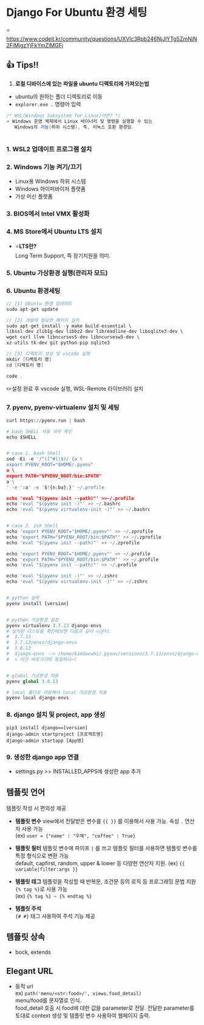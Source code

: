 # Django For Ubuntu 환경 세팅
⭐ https://www.codeit.kr/community/questions/UXVlc3Rpb246NjJlYTg5ZmNjN2FiMjgzYjFkYmZlMGFj

## 👍 Tips!!
1. **로컬 디바이스에 있는 파일을 ubuntu 디렉토리에 가져오는법**
  - ubuntu의 원하는 폴더 디렉토리로 이동
  - `explorer.exe .` 명령어 입력

 ```c#
 /* WSL(Windows Subsystem for Linux)이란? */
 ⭐ Windows 운영 체제에서 Linux 바이너리 및 명령을 실행할 수 있는
    Windows의 기능(하위 시스템), 즉, 리눅스 호환 환경임.
    
 ```

 ### 1. WSL2 업데이트 프로그램 설치

 ### 2. **Windows 기능 켜기/끄기**
- Linux용 Windows 하위 시스템
- Windows 하이퍼바이저 플랫폼
- 가상 머신 플랫폼

### 3. **BIOS에서 Intel VMX 활성화**

### 4. **MS Store에서 Ubuntu LTS 설치**
  * ⭐**LTS란?**  
    Long Term Support, 즉 장기지원을 의미.

### 5. Ubuntu 가상환경 실행(관리자 모드)

### 6. Ubuntu 환경세팅
   ```c
   // [1] Ubuntu 환경 업데이트
   sudo apt-get update

   // [2] 개발에 필요한 패키지 설치
   sudo apt-get install -y make build-essential \
   libssl-dev zlib1g-dev libbz2-dev libreadline-dev libsqlite3-dev \
   wget curl llvm libncurses5-dev libncursesw5-dev \
   xz-utils tk-dev git python-pip sqlite3

   // [3] 디렉토리 생성 및 vscode 실행
   mkdir [디렉토리 명]
   cd [디렉토리 명]

   code .
   ```
   ✏️설정 완료 후 vscode 실행, WSL-Remote 라이브러리 설치

### 7. pyenv, pyenv-virtualenv 설치 및 세팅
  ```python
  curl https://pyenv.run | bash

  # bash SHELL 사용 여부 확인
  echo $SHELL


  # case 1. bash Shell
  sed -Ei -e '/^([^#]|$)/ {a \
  export PYENV_ROOT="$HOME/.pyenv"
  a \
  export PATH="$PYENV_ROOT/bin:$PATH"
  a \
  ' -e ':a' -e '$!{n;ba};}' ~/.profile

  echo 'eval "$(pyenv init --path)"' >>~/.profile
  echo 'eval "$(pyenv init -)"' >> ~/.bashrc
  echo 'eval "$(pyenv virtualenv-init -)"' >> ~/.bashrc


  # case 2. zsh Shell
  echo 'export PYENV_ROOT="$HOME/.pyenv"' >> ~/.zprofile
  echo 'export PATH="$PYENV_ROOT/bin:$PATH"' >> ~/.zprofile
  echo 'eval "$(pyenv init --path)"' >> ~/.zprofile
  
  echo 'export PYENV_ROOT="$HOME/.pyenv"' >> ~/.profile
  echo 'export PATH="$PYENV_ROOT/bin:$PATH"' >> ~/.profile
  echo 'eval "$(pyenv init --path)"' >> ~/.profile
  
  echo 'eval "$(pyenv init -)"' >> ~/.zshrc
  echo 'eval "$(pyenv virtualenv-init -)"' >> ~/.zshrc


  # python 설치
  pyenv install [version]


  # python 가상환경 설정
  pyenv virtualenv 3.7.13 django-envs
  # 설치된 리스트를 확인해보면 다음과 같이 나온다.
  #  3.7.13
  #  3.7.13/envs/django-envs
  #  3.8.13
  #  django-envs --> /home/kimdaewhi/.pyenv/versions/3.7.13/envs/django-envs 
  #  ⬆️ 이건 바로가기와 동일하다~!


  # global 가상환경 적용
  pyenv global 3.8.13

  # local 폴더로 이동해서 local 가상환경 적용
  pyenv local django-envs
  ```


### 8. django 설치 및 project, app 생성
  ```
  pip3 install django==[version]
  django-admin startproject [프로젝트명]
  django-admin startapp [App명]
  ```

### 9. 생성한 django app 연결
  - settings.py >> INSTALLED_APPS에 생성한 app 추가


## 템플릿 언어
템플릿 작성 시 편의성 제공
  - **템플릿 변수** 
    view에서 전달받은 변수를 `{{ }}` 를 이용해서 사용 가능. 속성 `.` 연산자 사용 가능  
    (ex) `user = {"name" : "우재", "coffee" : True}`

  - **템플릿 필터**
    템플릿 변수에 파이프 ` | ` 를 쓰고 템플릿 필터를 사용하면 템플릿 변수를 특정 형식으로 변환 가능  
    default, capfirst, random, upper & lower 등 다양한 연산자 지원.
    (ex) `{{ variable|filter:args }}`

  - **템플릿 태그**
    템플릿을 작성할 때 반복문, 조건문 등의 로직 등 프로그래밍 문법 지원 `{% tag %}`로 사용 가능  
    (ex) `{% tag %} ~ {% endtag %}`

  - **템플릿 주석**  
    `{# #}` 태그 사용하여 주석 기능 제공


## 템플릿 상속
  - bock, extends



## Elegant URL
  - 동적 url  
    ex) `path('menu/<str:food>/', views.food_detail)`  
    menu/food를 문자열로 인식.  
    food_detail 호출 시 food에 대한 값을 parameter로 전달.
    전달한 parameter를 토대로 context 생성 및 템플릿 변수 사용하여 웹페이지 출력.